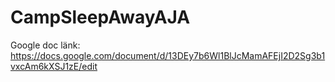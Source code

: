 # CampSleepAwayAJA
Google doc länk: https://docs.google.com/document/d/13DEy7b6Wl1BlJcMamAFEjI2D2Sg3b1vxcAm6kXSJ1zE/edit 
